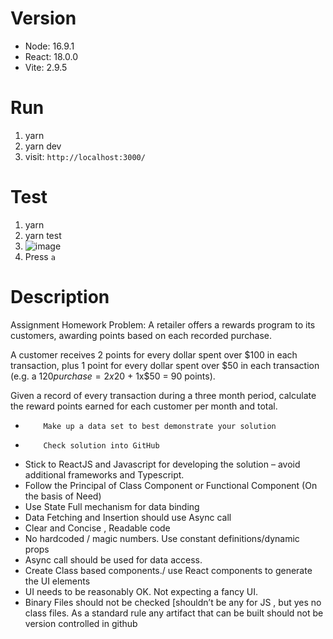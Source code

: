 # Version

- Node: 16.9.1
- React: 18.0.0
- Vite: 2.9.5

# Run

1. yarn
2. yarn dev
3. visit: `http://localhost:3000/`

# Test

1. yarn
2. yarn test
3. ![image](https://user-images.githubusercontent.com/23087522/165009608-a80e0244-685e-4aa0-aed2-899844ec38f4.png)
4. Press `a`

# Description

Assignment
Homework Problem:
A retailer offers a rewards program to its customers, awarding points based on each recorded purchase.
 
A customer receives 2 points for every dollar spent over $100 in each transaction, plus 1 point for every dollar spent over $50 in each transaction
(e.g. a $120 purchase = 2x$20 + 1x$50 = 90 points).
 
Given a record of every transaction during a three month period, calculate the reward points earned for each customer per month and total.
 -         Make up a data set to best demonstrate your solution
 -         Check solution into GitHub


-	Stick to ReactJS and Javascript for developing the solution – avoid additional frameworks and Typescript.
-	Follow the Principal of Class Component or Functional Component (On the basis of Need)
-	Use State Full mechanism for data binding
-	Data Fetching and Insertion should use Async call 
-	Clear and Concise , Readable code
-	No hardcoded / magic numbers. Use constant definitions/dynamic props
-	Async call should be used for data access. 
-	Create Class based components./ use React components to generate the UI elements 
- UI needs to be reasonably OK.  Not expecting a fancy UI.
-	Binary Files should not be checked [shouldn’t be any for JS , but yes no class files. As a standard rule any artifact that can be built should not be version controlled in github
